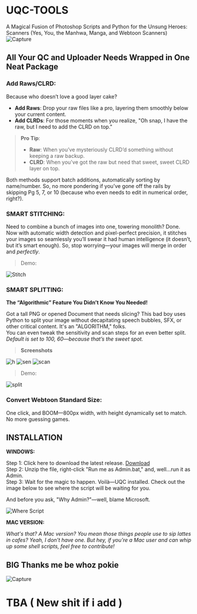 
# UQC-TOOLS  

A Magical Fusion of Photoshop Scripts and Python for the Unsung Heroes: Scanners (Yes, You, the Manhwa, Manga, and Webtoon Scanners)
![Capture](https://github.com/user-attachments/assets/1bf29311-b41b-4deb-bcbf-6b8833bced49)

## **All Your QC and Uploader Needs Wrapped in One Neat Package**

### **Add Raws/CLRD:**

Because who doesn’t love a good layer cake?

- **Add Raws**: Drop your raw files like a pro, layering them smoothly below your current content. 
- **Add CLRDs**: For those moments when you realize, "Oh snap, I have the raw, but I need to add the CLRD on top."

> **Pro Tip**:  
> - **Raw**: When you’ve mysteriously CLRD’d something without keeping a raw backup.  
> - **CLRD**: When you've got the raw but need that sweet, sweet CLRD layer on top.

Both methods support batch additions, automatically sorting by name/number. So, no more pondering if you’ve gone off the rails by skipping Pg 5, 7, or 10 (because who even needs to edit in numerical order, right?).

### **SMART STITCHING:**

Need to combine a bunch of images into one, towering monolith? Done.  
Now with automatic width detection and pixel-perfect precision, it stitches your images so seamlessly you’ll swear it had human intelligence (it doesn’t, but it’s smart enough). So, stop worrying—your images will merge in order and *perfectly*.



>Demo:

![Stitch](https://github.com/user-attachments/assets/d355bf1e-fe88-4bc7-a3de-6b165017b70e)


### **SMART SPLITTING:**

**The “Algorithmic” Feature You Didn’t Know You Needed!**

Got a tall PNG or opened Document that needs slicing? This bad boy uses Python to split your image without decapitating speech bubbles, SFX, or other critical content. It's an "ALGORITHM," folks.  
You can even tweak the sensitivity and scan steps for an even better split. _Default is set to 100, 60—because that’s the sweet spot._

>**Screenshots**

![h](https://github.com/user-attachments/assets/840abb58-0c3c-4c8f-b69a-d5c2db57dd0c)
![sen](https://github.com/user-attachments/assets/394fa79b-55b5-4f75-a213-fb49960cb5fa)
![scan](https://github.com/user-attachments/assets/2bdf9376-e6fc-4bb6-97ad-f68b9e82209b)


>Demo:

![split](https://github.com/user-attachments/assets/4b92ffc4-2676-474f-a12c-62e83206a8ef)


### **Convert Webtoon Standard Size:**

One click, and BOOM—800px width, with height dynamically set to match. No more guessing games.

## INSTALLATION

**WINDOWS:**

Step 1: Click here to download the latest release. [Download](https://github.com/kevinmartz/UQC-TOOLS/releases/tag/Released)  
Step 2: Unzip the file, right-click "Run me as Admin.bat," and, well...run it as Admin.  
Step 3: Wait for the magic to happen. Voilà—UQC installed. Check out the image below to see where the script will be waiting for you.

And before you ask, "Why Admin?"—well, blame Microsoft.

![Where Script](https://github.com/user-attachments/assets/f45be4d3-70f6-4494-a296-e3a6e4d0b586)

**MAC VERSION:**

_What's that? A Mac version? You mean those things people use to sip lattes in cafes? Yeah, I don’t have one. But hey, if you’re a Mac user and can whip up some shell scripts, feel free to contribute!_

## BIG Thanks me be whoz pokie

![Capture](https://github.com/user-attachments/assets/baa4fe13-81db-431b-8ef2-1b967b903584)

# **TBA ( New shit if i add )**
